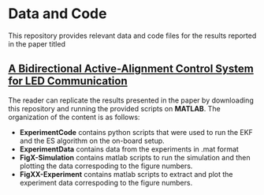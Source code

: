 # Data and Code
This repository provides relevant data and code files for the results reported in the paper titled

## [A Bidirectional Active-Alignment Control System for LED Communication](https://ieeexplore.ieee.org/document/9653142)

The reader can replicate the results presented in the paper by downloading this repository and running the provided scripts on **MATLAB**. The organization of the content is as follows:

- **ExperimentCode** contains python scripts that were used to run the EKF and the ES algorithm on the on-board setup. 
- **ExperimentData** contains data from the experiments in .mat format
- **FigX-Simulation** contains matlab scripts to run the simulation and then plotting the data correspoding to the figure numbers.
- **FigXX-Experiment** contains matlab scripts to extract and plot the experiment data correspoding to the figure numbers.
